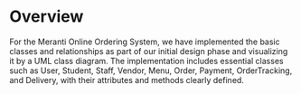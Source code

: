 # Overview
For the Meranti Online Ordering System, we have implemented the basic classes and relationships as part of our initial design phase and visualizing it by a UML class diagram. The implementation includes essential classes such as User, Student, Staff, Vendor, Menu, Order, Payment, OrderTracking, and Delivery, with their attributes and methods clearly defined.
